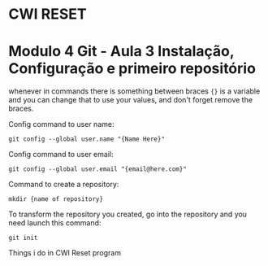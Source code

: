 # CWI RESET

# Modulo 4 Git - Aula 3 Instalação, Configuração e primeiro repositório

whenever in commands there is something between braces  `{}` 
is a variable and you can change that to use your values, 
and don't forget remove the braces.

Config command to user name:
```
git config --global user.name "{Name Here}"
```
Config command to user email: 
``` 
git config --global user.email "{email@here.com}"
```

Command to create a repository: 
```
mkdir {name of repository}
```

To transform the repository you created, go into the repository and you need launch this command: 
``` 
git init
```

Things i do in CWI Reset program 
